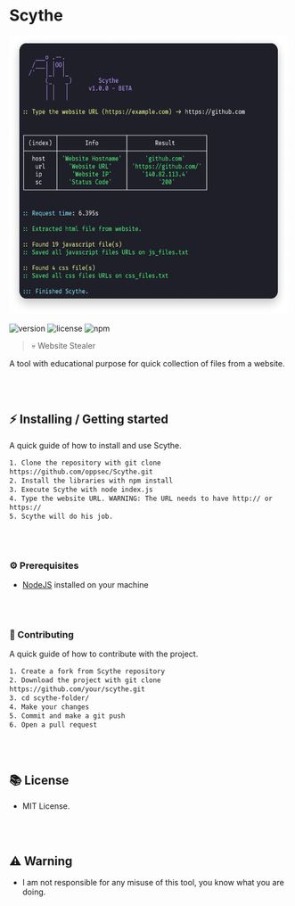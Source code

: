 # Scythe <br> 

<img src="./img/scythe-preview.png" width="500" height="500"> <br>

![version](https://img.shields.io/badge/Version-1.0.0-brightgreen.svg?style=for-the-badge)
![license](https://img.shields.io/badge/License-MIT-blue.svg?style=for-the-badge)
![npm](https://img.shields.io/badge/NODE-v14.3-purple.svg?style=for-the-badge)

> 💀 Website Stealer

A tool with educational purpose for quick collection of files from a website.

<br><br>

## ⚡ Installing / Getting started

A quick guide of how to install and use Scythe.

```shell
1. Clone the repository with git clone https://github.com/oppsec/Scythe.git
2. Install the libraries with npm install
3. Execute Scythe with node index.js
4. Type the website URL. WARNING: The URL needs to have http:// or https://
5. Scythe will do his job.
```

<br><br>

### ⚙️ Prerequisites
- [NodeJS](http://nodejs.org/) installed on your machine 

<br><br>

### 🔨 Contributing

A quick guide of how to contribute with the project.

```shell
1. Create a fork from Scythe repository
2. Download the project with git clone https://github.com/your/scythe.git
3. cd scythe-folder/
4. Make your changes
5. Commit and make a git push
6. Open a pull request
```

<br><br>

## 📚 License
- MIT License.

<br><br>

## ⚠️ Warning
- I am not responsible for any misuse of this tool, you know what you are doing.